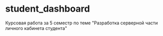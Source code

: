 # student_dashboard
Курсовая работа за 5 семестр по теме "Разработка серверной части личного кабинета студента"
